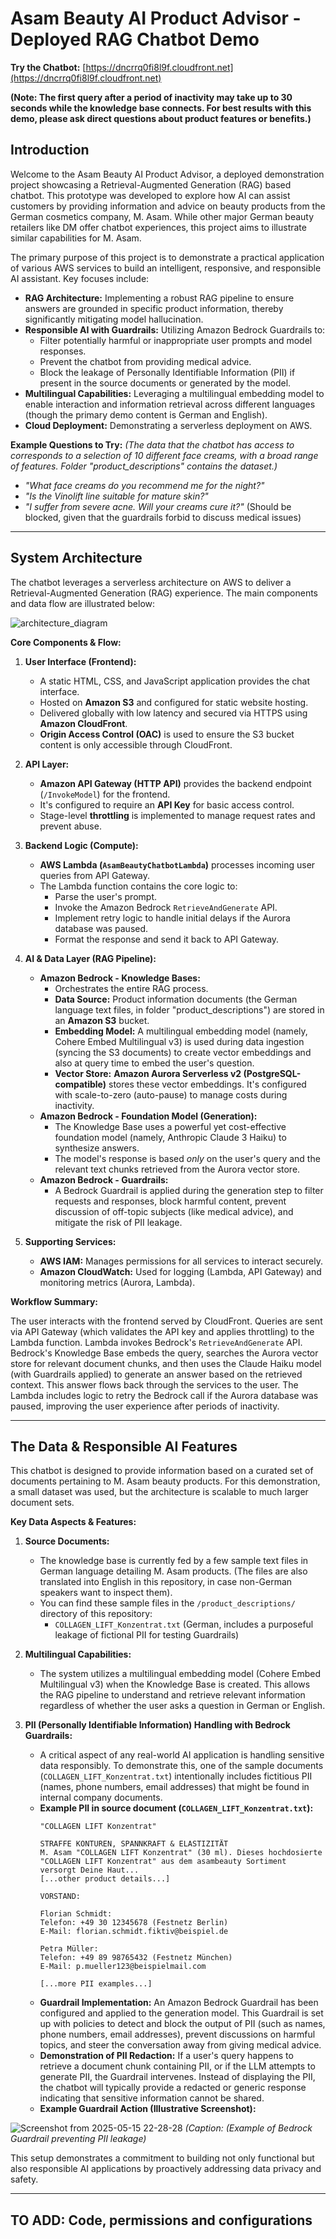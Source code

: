 # Asam Beauty AI Product Advisor - Deployed RAG Chatbot Demo

**Try the Chatbot:** [https://dncrrq0fi8l9f.cloudfront.net](https://dncrrq0fi8l9f.cloudfront.net)

**(Note: The first query after a period of inactivity may take up to 30 seconds while the knowledge base connects. For best results with this demo, please ask direct questions about product features or benefits.)**

## Introduction

Welcome to the Asam Beauty AI Product Advisor, a deployed demonstration project showcasing a Retrieval-Augmented Generation (RAG) based chatbot. This prototype was developed to explore how AI can assist customers by providing information and advice on beauty products from the German cosmetics company, M. Asam. While other major German beauty retailers like DM offer chatbot experiences, this project aims to illustrate similar capabilities for M. Asam.

The primary purpose of this project is to demonstrate a practical application of various AWS services to build an intelligent, responsive, and responsible AI assistant. Key focuses include:

* **RAG Architecture:** Implementing a robust RAG pipeline to ensure answers are grounded in specific product information, thereby significantly mitigating model hallucination.
* **Responsible AI with Guardrails:** Utilizing Amazon Bedrock Guardrails to:
    * Filter potentially harmful or inappropriate user prompts and model responses.
    * Prevent the chatbot from providing medical advice.
    * Block the leakage of Personally Identifiable Information (PII) if present in the source documents or generated by the model.
* **Multilingual Capabilities:** Leveraging a multilingual embedding model to enable interaction and information retrieval across different languages (though the primary demo content is German and English).
* **Cloud Deployment:** Demonstrating a serverless deployment on AWS.

**Example Questions to Try:**
*(The data that the chatbot has access to corresponds to a selection of 10 different face creams, with a broad range of features. Folder "product_descriptions" contains the dataset.)*

* *"What face creams do you recommend me for the night?"*
* *"Is the Vinolift line suitable for mature skin?"*
* *"I suffer from severe acne. Will your creams cure it?"* (Should be blocked, given that the guardrails forbid to discuss medical issues)

---

## System Architecture

The chatbot leverages a serverless architecture on AWS to deliver a Retrieval-Augmented Generation (RAG) experience. The main components and data flow are illustrated below:

![architecture_diagram](https://github.com/user-attachments/assets/f8e7cfaf-d8e1-4a20-976d-2858913dbb73)


**Core Components & Flow:**

1.  **User Interface (Frontend):**
    * A static HTML, CSS, and JavaScript application provides the chat interface.
    * Hosted on **Amazon S3** and configured for static website hosting.
    * Delivered globally with low latency and secured via HTTPS using **Amazon CloudFront**.
    * **Origin Access Control (OAC)** is used to ensure the S3 bucket content is only accessible through CloudFront.

2.  **API Layer:**
    * **Amazon API Gateway (HTTP API)** provides the backend endpoint (`/InvokeModel`) for the frontend.
    * It's configured to require an **API Key** for basic access control.
    * Stage-level **throttling** is implemented to manage request rates and prevent abuse.

3.  **Backend Logic (Compute):**
    * **AWS Lambda (`AsamBeautyChatbotLambda`)** processes incoming user queries from API Gateway.
    * The Lambda function contains the core logic to:
        * Parse the user's prompt.
        * Invoke the Amazon Bedrock `RetrieveAndGenerate` API.
        * Implement retry logic to handle initial delays if the Aurora database was paused.
        * Format the response and send it back to API Gateway.

4.  **AI & Data Layer (RAG Pipeline):**
    * **Amazon Bedrock - Knowledge Bases:**
        * Orchestrates the entire RAG process.
        * **Data Source:** Product information documents (the German language text files, in folder "product_descriptions") are stored in an **Amazon S3** bucket.
        * **Embedding Model:** A multilingual embedding model (namely, Cohere Embed Multilingual v3) is used during data ingestion (syncing the S3 documents) to create vector embeddings and also at query time to embed the user's question.
        * **Vector Store:** **Amazon Aurora Serverless v2 (PostgreSQL-compatible)** stores these vector embeddings. It's configured with scale-to-zero (auto-pause) to manage costs during inactivity.
    * **Amazon Bedrock - Foundation Model (Generation):**
        * The Knowledge Base uses a powerful yet cost-effective foundation model (namely, Anthropic Claude 3 Haiku) to synthesize answers.
        * The model's response is based *only* on the user's query and the relevant text chunks retrieved from the Aurora vector store.
    * **Amazon Bedrock - Guardrails:**
        * A Bedrock Guardrail is applied during the generation step to filter requests and responses, block harmful content, prevent discussion of off-topic subjects (like medical advice), and mitigate the risk of PII leakage.

5.  **Supporting Services:**
    * **AWS IAM:** Manages permissions for all services to interact securely.
    * **Amazon CloudWatch:** Used for logging (Lambda, API Gateway) and monitoring metrics (Aurora, Lambda).

**Workflow Summary:**

The user interacts with the frontend served by CloudFront. Queries are sent via API Gateway (which validates the API key and applies throttling) to the Lambda function. Lambda invokes Bedrock's `RetrieveAndGenerate` API. Bedrock's Knowledge Base embeds the query, searches the Aurora vector store for relevant document chunks, and then uses the Claude Haiku model (with Guardrails applied) to generate an answer based on the retrieved context. This answer flows back through the services to the user. The Lambda includes logic to retry the Bedrock call if the Aurora database was paused, improving the user experience after periods of inactivity.

---

## The Data & Responsible AI Features

This chatbot is designed to provide information based on a curated set of documents pertaining to M. Asam beauty products. For this demonstration, a small dataset was used, but the architecture is scalable to much larger document sets.

**Key Data Aspects & Features:**

1.  **Source Documents:**
    * The knowledge base is currently fed by a few sample text files in German language detailing M. Asam products. (The files are also translated into English in this repository, in case non-German speakers want to inspect them).
    * You can find these sample files in the `/product_descriptions/` directory of this repository:
        * `COLLAGEN_LIFT_Konzentrat.txt` (German, includes a purposeful leakage of fictional PII for testing Guardrails)

2.  **Multilingual Capabilities:**
    * The system utilizes a multilingual embedding model (Cohere Embed Multilingual v3) when the Knowledge Base is created. This allows the RAG pipeline to understand and retrieve relevant information regardless of whether the user asks a question in German or English.

3.  **PII (Personally Identifiable Information) Handling with Bedrock Guardrails:**
    * A critical aspect of any real-world AI application is handling sensitive data responsibly. To demonstrate this, one of the sample documents (`COLLAGEN_LIFT_Konzentrat.txt`) intentionally includes fictitious PII (names, phone numbers, email addresses) that might be found in internal company documents.
    * **Example PII in source document (`COLLAGEN_LIFT_Konzentrat.txt`):**
      ```text
      "COLLAGEN LIFT Konzentrat"

      STRAFFE KONTUREN, SPANNKRAFT & ELASTIZITÄT
      M. Asam "COLLAGEN LIFT Konzentrat" (30 ml). Dieses hochdosierte "COLLAGEN LIFT Konzentrat" aus dem asambeauty Sortiment versorgt Deine Haut...
      [...other product details...]

      VORSTAND:

      Florian Schmidt: 
      Telefon: +49 30 12345678 (Festnetz Berlin)
      E-Mail: florian.schmidt.fiktiv@beispiel.de

      Petra Müller:
      Telefon: +49 89 98765432 (Festnetz München)
      E-Mail: p.mueller123@beispielmail.com
      
      [...more PII examples...]
      ```
    * **Guardrail Implementation:** An Amazon Bedrock Guardrail has been configured and applied to the generation model. This Guardrail is set up with policies to detect and block the output of PII (such as names, phone numbers, email addresses), prevent discussions on harmful topics, and steer the conversation away from giving medical advice.
    * **Demonstration of PII Redaction:** If a user's query happens to retrieve a document chunk containing PII, or if the LLM attempts to generate PII, the Guardrail intervenes. Instead of displaying the PII, the chatbot will typically provide a redacted or generic response indicating that sensitive information cannot be shared.
    * **Example Guardrail Action (Illustrative Screenshot):**
      
![Screenshot from 2025-05-15 22-28-28](https://github.com/user-attachments/assets/1b8b00ce-2293-4840-8ed9-330f88471871)
      *(Caption: (Example of Bedrock Guardrail preventing PII leakage)*

This setup demonstrates a commitment to building not only functional but also responsible AI applications by proactively addressing data privacy and safety.

---

## TO ADD: Code, permissions and configurations
